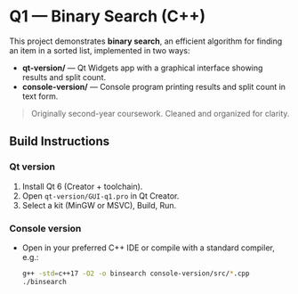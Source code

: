 # Q1 — Binary Search (C++)

This project demonstrates **binary search**, an efficient algorithm for finding an item in a sorted list, implemented in two ways:

- **qt-version/** — Qt Widgets app with a graphical interface showing results and split count.
- **console-version/** — Console program printing results and split count in text form.

> Originally second-year coursework. Cleaned and organized for clarity.

## Build Instructions

### Qt version
1. Install Qt 6 (Creator + toolchain).
2. Open `qt-version/GUI-q1.pro` in Qt Creator.
3. Select a kit (MinGW or MSVC), Build, Run.

### Console version
- Open in your preferred C++ IDE or compile with a standard compiler, e.g.:
  ```bash
  g++ -std=c++17 -O2 -o binsearch console-version/src/*.cpp
  ./binsearch
